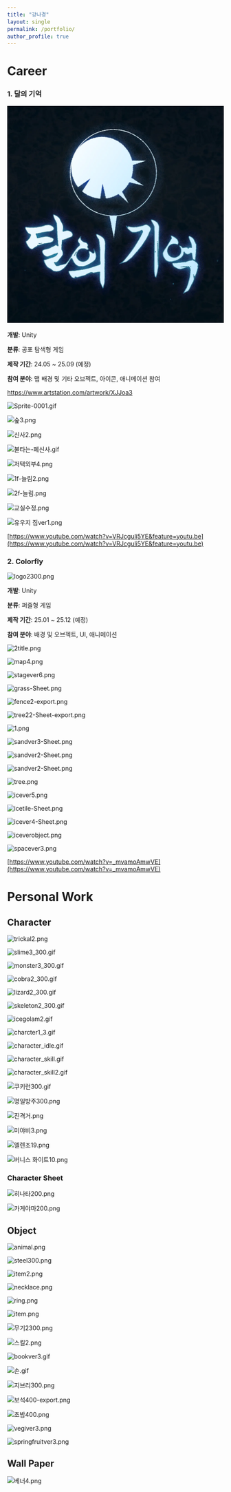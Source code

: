 ```yaml
---
title: "강나경"
layout: single
permalink: /portfolio/
author_profile: true
---
```



# Career

### 1. 달의 기억

![달의기억.png](/images/e6bf41f1-1606-4a15-8cad-dea76ffc7d2f_Export-f6dd3b67-baac-40d4-8c1b-42210a835266/4109015e-63ba-4a6d-9fa1-f54743cf8128.png)

**개발**: Unity

**분류**: 공포 탐색형 게임

**제작 기간**: 24.05 ~ 25.09 (예정)

**참여 분야**: 맵 배경 및 기타 오브젝트, 아이콘, 애니메이션 참여

https://www.artstation.com/artwork/XJJoa3

![Sprite-0001.gif](Sprite-0001.gif)

![숲3.png](%EC%88%B23.png)

![신사2.png](%EC%8B%A0%EC%82%AC2.png)

![불타는-폐신사.gif](%EB%B6%88%ED%83%80%EB%8A%94-%ED%8F%90%EC%8B%A0%EC%82%AC.gif)

![저택외부4.png](%EC%A0%80%ED%83%9D%EC%99%B8%EB%B6%804.png)

![1f-늘림2.png](1f-%EB%8A%98%EB%A6%BC2.png)

![2f-늘림.png](2f-%EB%8A%98%EB%A6%BC.png)

![교실수정.png](%EA%B5%90%EC%8B%A4%EC%88%98%EC%A0%95.png)

![유우지 집ver1.png](%EC%9C%A0%EC%9A%B0%EC%A7%80_%EC%A7%91ver1.png)

[https://www.youtube.com/watch?v=VRJcguli5YE&feature=youtu.be](https://www.youtube.com/watch?v=VRJcguli5YE&feature=youtu.be)

### 2. Colorfly

![logo2300.png](logo2300.png)

**개발**: Unity

**분류**: 퍼즐형 게임

**제작 기간**: 25.01 ~ 25.12 (예정)

**참여 분야**: 배경 및 오브젝트, UI, 애니메이션

![2title.png](2title.png)

![map4.png](map4.png)

![stagever6.png](stagever6.png)

![grass-Sheet.png](grass-Sheet.png)

![fence2-export.png](fence2-export.png)

![tree22-Sheet-export.png](tree22-Sheet-export.png)

![1.png](1.png)

![sandver3-Sheet.png](sandver3-Sheet.png)

![sandver2-Sheet.png](sandver2-Sheet.png)

![sandver2-Sheet.png](sandver2-Sheet%201.png)

![tree.png](tree.png)

![icever5.png](icever5.png)

![icetile-Sheet.png](icetile-Sheet.png)

![icever4-Sheet.png](icever4-Sheet.png)

![iceverobject.png](iceverobject.png)

![spacever3.png](spacever3.png)

[https://www.youtube.com/watch?v=_mvamoAmwVE](https://www.youtube.com/watch?v=_mvamoAmwVE)

# Personal Work

## Character

![trickal2.png](trickal2.png)

![slime3_300.gif](slime3_300.gif)

![monster3_300.gif](monster3_300.gif)

![cobra2_300.gif](cobra2_300.gif)

![lizard2_300.gif](lizard2_300.gif)

![skeleton2_300.gif](skeleton2_300.gif)

![icegolam2.gif](icegolam2.gif)

![charcter1_3.gif](charcter1_3.gif)

![character_idle.gif](character_idle.gif)

![character_skill.gif](character_skill.gif)

![character_skill2.gif](character_skill2.gif)

![쿠키런300.gif](%EC%BF%A0%ED%82%A4%EB%9F%B0300.gif)

![명일방주300.png](%EB%AA%85%EC%9D%BC%EB%B0%A9%EC%A3%BC300.png)

![진격거.png](%EC%A7%84%EA%B2%A9%EA%B1%B0.png)

![미야비3.png](%EB%AF%B8%EC%95%BC%EB%B9%843.png)

![엘렌조19.png](%EC%97%98%EB%A0%8C%EC%A1%B019.png)

![버니스 화이트10.png](%EB%B2%84%EB%8B%88%EC%8A%A4_%ED%99%94%EC%9D%B4%ED%8A%B810.png)

### Character Sheet

![히나타200.png](%ED%9E%88%EB%82%98%ED%83%80200.png)

![카게야마200.png](%EC%B9%B4%EA%B2%8C%EC%95%BC%EB%A7%88200.png)

## Object

![animal.png](animal.png)

![steel300.png](steel300.png)

![item2.png](item2.png)

![necklace.png](necklace.png)

![ring.png](ring.png)

![item.png](item.png)

![무기2300.png](%EB%AC%B4%EA%B8%B02300.png)

![스킬2.png](%EC%8A%A4%ED%82%AC2.png)

![bookver3.gif](bookver3.gif)

![손.gif](%EC%86%90.gif)

![지브리300.png](%EC%A7%80%EB%B8%8C%EB%A6%AC300.png)

![보석400-export.png](%EB%B3%B4%EC%84%9D400-export.png)

![초밥400.png](%EC%B4%88%EB%B0%A5400.png)

![vegiver3.png](vegiver3.png)

![springfruitver3.png](springfruitver3.png)

## Wall Paper

![베너4.png](%EB%B2%A0%EB%84%884.png)
